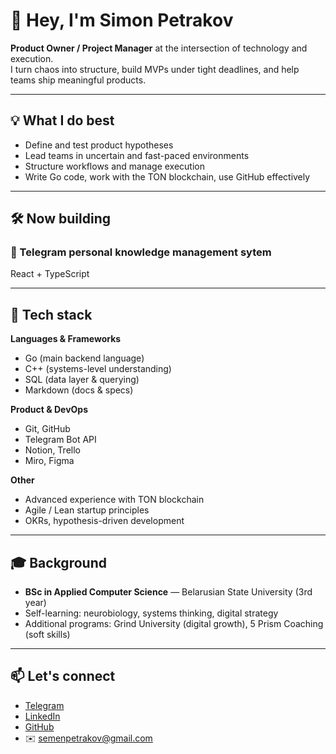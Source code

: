 # 👋 Hey, I'm Simon Petrakov

**Product Owner / Project Manager** at the intersection of technology and execution.  
I turn chaos into structure, build MVPs under tight deadlines, and help teams ship meaningful products.

---

## 💡 What I do best

- Define and test product hypotheses
- Lead teams in uncertain and fast-paced environments
- Structure workflows and manage execution
- Write Go code, work with the TON blockchain, use GitHub effectively

---

## 🛠️ Now building

### 🤖 Telegram personal knowledge management sytem
React + TypeScript

---

## 🧰 Tech stack

**Languages & Frameworks**  
- Go (main backend language)  
- C++ (systems-level understanding)  
- SQL (data layer & querying)  
- Markdown (docs & specs)  

**Product & DevOps**  
- Git, GitHub  
- Telegram Bot API  
- Notion, Trello  
- Miro, Figma
 
**Other** 
- Advanced experience with TON blockchain  
- Agile / Lean startup principles  
- OKRs, hypothesis-driven development

---

## 🎓 Background

- **BSc in Applied Computer Science** — Belarusian State University (3rd year)  
- Self-learning: neurobiology, systems thinking, digital strategy  
- Additional programs: Grind University (digital growth), 5 Prism Coaching (soft skills)

---

## 📫 Let's connect

- [Telegram](https://t.me/ranopashec)  
- [LinkedIn](https://linkedin.com/in/ranopashec)  
- [GitHub](https://github.com/ranopashec)  
- ✉️ semenpetrakov@gmail.com
